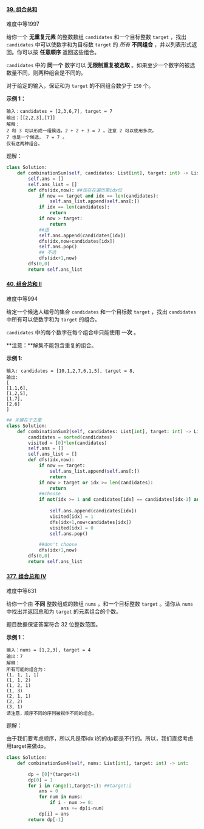 #### [39. 组合总和](https://leetcode.cn/problems/combination-sum/)

难度中等1997

给你一个 **无重复元素** 的整数数组 `candidates` 和一个目标整数 `target` ，找出 `candidates` 中可以使数字和为目标数 `target` 的 *所有* **不同组合** ，并以列表形式返回。你可以按 **任意顺序** 返回这些组合。

`candidates` 中的 **同一个** 数字可以 **无限制重复被选取** 。如果至少一个数字的被选数量不同，则两种组合是不同的。 

对于给定的输入，保证和为 `target` 的不同组合数少于 `150` 个。

 

**示例 1：**

```
输入：candidates = [2,3,6,7], target = 7
输出：[[2,2,3],[7]]
解释：
2 和 3 可以形成一组候选，2 + 2 + 3 = 7 。注意 2 可以使用多次。
7 也是一个候选， 7 = 7 。
仅有这两种组合。
```

题解：

```python
class Solution:
    def combinationSum(self, candidates: List[int], target: int) -> List[List[int]]:
        self.ans = []
        self.ans_list = []
        def dfs(idx,now): ##现在在遍历第idx位
            if now == target and idx == len(candidates):
                self.ans_list.append(self.ans[:])
            if idx == len(candidates):
                return 
            if now > target:
                return 
            ##选
            self.ans.append(candidates[idx])
            dfs(idx,now+candidates[idx])
            self.ans.pop()
            ## 不选
            dfs(idx+1,now)
        dfs(0,0)
        return self.ans_list
```

#### [40. 组合总和 II](https://leetcode.cn/problems/combination-sum-ii/)

难度中等994

给定一个候选人编号的集合 `candidates` 和一个目标数 `target` ，找出 `candidates` 中所有可以使数字和为 `target` 的组合。

`candidates` 中的每个数字在每个组合中只能使用 **一次** 。

**注意：**解集不能包含重复的组合。 

 

**示例 1:**

```
输入: candidates = [10,1,2,7,6,1,5], target = 8,
输出:
[
[1,1,6],
[1,2,5],
[1,7],
[2,6]
]
```

```python
## 关键在于去重
class Solution:
    def combinationSum2(self, candidates: List[int], target: int) -> List[List[int]]:
        candidates = sorted(candidates)
        visited = [0]*len(candidates)
        self.ans = []
        self.ans_list = []
        def dfs(idx,now): 
            if now == target:
                self.ans_list.append(self.ans[:])
                return
            if now > target or idx >= len(candidates):
                return 
            ##choose
            if not(idx >= 1 and candidates[idx] == candidates[idx-1] and not visited[idx-1]):
                
                self.ans.append(candidates[idx])
                visited[idx] = 1
                dfs(idx+1,now+candidates[idx])
                visited[idx] = 0
                self.ans.pop()

            ##don't choose
            dfs(idx+1,now)
        dfs(0,0)
        return self.ans_list

```







#### [377. 组合总和 Ⅳ](https://leetcode-cn.com/problems/combination-sum-iv/)

难度中等631

给你一个由 **不同** 整数组成的数组 `nums` ，和一个目标整数 `target` 。请你从 `nums` 中找出并返回总和为 `target` 的元素组合的个数。

题目数据保证答案符合 32 位整数范围。

 

**示例 1：**

```
输入：nums = [1,2,3], target = 4
输出：7
解释：
所有可能的组合为：
(1, 1, 1, 1)
(1, 1, 2)
(1, 2, 1)
(1, 3)
(2, 1, 1)
(2, 2)
(3, 1)
请注意，顺序不同的序列被视作不同的组合。
```

题解：

由于我们要考虑顺序，所以凡是带idx i的的dp都是不行的。所以，我们直接考虑用target来做dp。

```python
class Solution:
    def combinationSum4(self, nums: List[int], target: int) -> int:

        dp = [0]*(target+1)
        dp[0] = 1
        for i in range(1,target+1): ##target:i
            ans = 0
            for num in nums:
                if i - num >= 0:
                    ans += dp[i-num]
            dp[i] = ans
        return dp[-1]
```


